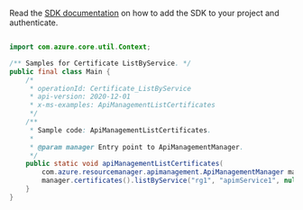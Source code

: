 Read the [SDK documentation](https://github.com/Azure/azure-sdk-for-java/blob/azure-resourcemanager-apimanagement_1.0.0-beta.2/sdk/apimanagement/azure-resourcemanager-apimanagement/README.md) on how to add the SDK to your project and authenticate.

```java

import com.azure.core.util.Context;

/** Samples for Certificate ListByService. */
public final class Main {
    /*
     * operationId: Certificate_ListByService
     * api-version: 2020-12-01
     * x-ms-examples: ApiManagementListCertificates
     */
    /**
     * Sample code: ApiManagementListCertificates.
     *
     * @param manager Entry point to ApiManagementManager.
     */
    public static void apiManagementListCertificates(
        com.azure.resourcemanager.apimanagement.ApiManagementManager manager) {
        manager.certificates().listByService("rg1", "apimService1", null, null, null, null, Context.NONE);
    }
}
```
